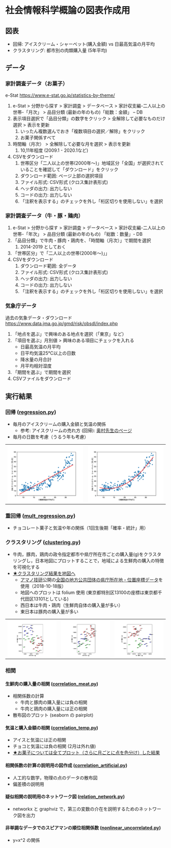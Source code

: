 # 社会情報科学概論の図表作成用

## 図表

- 回帰: アイスクリーム・シャーベット(購入金額) vs 日最高気温の月平均
- クラスタリング: 都市別の肉類購入量 (5年平均)

## データ

### 家計調査データ（お菓子）

e-Stat https://www.e-stat.go.jp/statistics-by-theme/

1. e-Stat > 分野から探す > 家計調査 > データベース > 家計収支編-二人以上の世帯-「月次」 > 品目分類 (最新の年のもの)「総数：金額」 – DB
2. 表示項目選択で「品目分類」の数字をクリック > 全解除して必要なものだけ選択 > 表示を更新
   1. いったん複数選んでおき「複数項目の選択／解除」をクリック
   2. お菓子関係すべて
3. 時間軸（月次） > 全解除して必要な月を選択 > 表示を更新
   1. 10,11年程度 (2009.1 - 2020.1など)
4. CSVをダウンロード
   1. 世帯区分「二人以上の世帯(2000年～)」地域区分「全国」が選択されていることを確認して「ダウンロード」をクリック
   2. ダウンロード範囲: ページ上部の選択項目
   3. ファイル形式: CSV形式 (クロス集計表形式)
   4. ヘッダの出力: 出力しない
   5. コードの出力: 出力しない
   6. 「注釈を表示する」のチェックを外し「桁区切りを使用しない」を選択

### 家計調査データ（牛・豚・鶏肉）

1. e-Stat > 分野から探す > 家計調査 > データベース > 家計収支編-二人以上の世帯-「年次」 > 品目分類 (最新の年のもの) 「総数：数量」- DB
2. 「品目分類」で牛肉・豚肉・鶏肉を、「時間軸（月次）」で期間を選択
   1. 2014-2019 としておく
3. 「世帯区分」で「二人以上の世帯(2000年～)」」
4. CSVをダウンロード
   1. ダウンロード範囲: 全データ
   2. ファイル形式: CSV形式 (クロス集計表形式)
   3. ヘッダの出力: 出力しない
   4. コードの出力: 出力しない
   5. 「注釈を表示する」のチェックを外し「桁区切りを使用しない」を選択


### 気象庁データ

過去の気象データ・ダウンロード https://www.data.jma.go.jp/gmd/risk/obsdl/index.php

1. 「地点を選ぶ」で興味のある地点を選択（「東京」など）
1. 「項目を選ぶ」月別値 > 興味のある項目にチェックを入れる
    - 日最高気温の月平均
    - 日平均気温25°C以上の日数
    - 降水量の月合計
    - 月平均相対湿度
1. 「期間を選ぶ」で期間を選択
1. CSVファイルをダウンロード

## 実行結果

### 回帰 ([regression.py](regression.py))

- 毎月のアイスクリームの購入金額と気温の関係
  - 参考: アイスクリームの売れ方 (回帰): [奥村先生のページ](https://oku.edu.mie-u.ac.jp/~okumura/stat/160118.html)
- 毎月の日数を考慮（うるう年も考慮）

<table>
<tr>
<td><img alt="1st-order" src="fig/regression-white-1st_page_2.png" width="256"></td>
<td><img alt="2nd-order" src="fig/regression-white-2nd_page_2.png" width="256"></td>
</tr>
</table>

### 重回帰 ([mult_regression.py](mult_regression.py))

- チョコレート菓子と気温や年の関係（1回生後期「確率・統計」用）

### クラスタリング ([clustering.py](clustering.py))

- 牛肉，豚肉，鶏肉の政令指定都市や県庁所在市ごとの購入量(g)をクラスタリングし，日本地図にプロットすることで，地域による生鮮肉の購入の特徴を可視化する
- [★クラスタリング結果を地図へ](https://hkawash.github.io/sis-intro/map-clustering_2014-2018.html)
  - [アマノ技研](https://amano-tec.com/)公開の[全国の地方公共団体の県庁所在地・位置座標データ](https://amano-tec.com/data/localgovernments.html)を使用（2018-10-18版）
  - 地図へのプロットは folium 使用 (東京都特別区13100の座標は東京都千代田区13101としている)
  - 西日本は牛肉・鶏肉（生鮮肉自体の購入量が多い）
  - 東日本は豚肉の購入量が多い

<table>
<tr>
<td><img alt="220-221" src="fig/clustering_2014-2018-white_page_1.png" width="256"></td>
<td><img alt="220-222" src="fig/clustering_2014-2018-white_page_2.png" width="256"></td>
<td><img alt="221-222" src="fig/clustering_2014-2018-white_page_3.png" width="256"></td>
</tr>
</table>

### 相関

#### 生鮮肉の購入量の相関 ([correlation_meat.py](correlation_meat.py))

- 相関係数の計算
  - 牛肉と豚肉の購入量には負の相関
  - 牛肉と鶏肉の購入量には正の相関
- 散布図のプロット (seaborn の pairplot)

#### 気温と購入金額の相関 ([correlation_temp.py](correlation_temp.py))

- アイスと気温には正の相関
- チョコと気温には負の相関 (2月は外れ値)
- [★お菓子については全てプロット（さらに月ごとに点を色分け）した結果](corr-temp.md)

#### 相関係数の計算の説明用の図作成 ([correlation_artificial.py](correlation_artificial.py))

- 人工的な数学，物理の点のデータの散布図
- 偏差積の説明用

#### 疑似相関の説明用のネットワーク図 ([relation_network.py](relation_network.py))

- networkx と graphviz で，第三の変数の介在を説明するためのネットワーク図を出力

#### 非単調なデータでのスピアマンの順位相関係数 ([nonlinear_uncorrelated.py](nonlinear_uncorrelated.py))

- y=x^2 の関係
